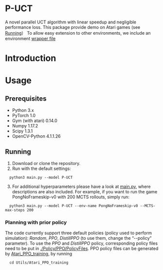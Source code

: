 # P-UCT
A novel parallel UCT algorithm with linear speedup and negligible performance loss. This package provide demo on Atari games (see [Running](#Running)） To allow easy extension to other environments, we include an environment [wrapper file](./Env/EnvWrapper.py)

# Introduction

# Usage
## Prerequisites
- Python 3.x
- PyTorch 1.0
- Gym (with atari) 0.14.0
- Numpy 1.17.2
- Scipy 1.3.1
- OpenCV-Python 4.1.1.26

## Running
1. Download or clone the repository.
2. Run with the default settings:
```
  python3 main.py --model P-UCT
```
3. For additional hyperparameters please have a look at [main.py](./main.py), where descriptions are also included. For example, if you want to run the game PongNoFrameskip-v0 with 200 MCTS rollouts, simply run:
```
  python3 main.py --model P-UCT --env-name PongNoFrameskip-v0 --MCTS-max-steps 200
```

### Planning with prior policy
The code currently support three default policies (policy used to perform simulation): *Random*, *PPO*, *DistillPPO* (to use them, change the “--policy” parameter). To use the *PPO* and *DistillPPO* policy, corresponding policy files need to be put in [./Policy/PPO/PolicyFiles](./Policy/PPO/PolicyFiles). PPO policy files can be generated by [Atari_PPO_training](./Utils/Atari_PPO_training), by running
```
  cd Utils/Atari_PPO_training
  
```
